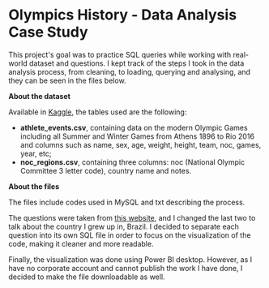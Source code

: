 # Olympics History - Data Analysis Case Study

This project's goal was to practice SQL queries while working with real-world dataset and questions. I kept track of the steps I took in the data analysis process, from cleaning, to loading, querying and analysing, and they can be seen in the files below.

**About the dataset**

Available in [Kaggle](https://www.kaggle.com/datasets/heesoo37/120-years-of-olympic-history-athletes-and-results), the tables used are the following:
- ****athlete_events.csv****, containing data on the modern Olympic Games including all Summer and Winter Games from Athens 1896 to Rio 2016 and columns such as name, sex, age, weight, height, team, noc, games, year, etc;
- ****noc_regions.csv****, containing three columns: noc (National Olympic Committee 3 letter code), country name and notes.

**About the files**

The files include codes used in MySQL and txt describing the process.

The questions were taken from [this website](https://techtfq.com/blog/practice-writing-sql-queries-using-real-dataset), and I changed the last two to talk about the country I grew up in, Brazil. I decided to separate each question into its own SQL file in order to focus on the visualization of the code, making it cleaner and more readable.

Finally, the visualization was done using Power BI desktop. However, as I have no corporate account and cannot publish the work I have done, I decided to make the file downloadable as well.

